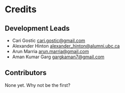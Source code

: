 # Credits

## Development Leads

* Cari Gostic <cari.gostic@gmail.com>
* Alexander Hinton <alexander_hinton@alumni.ubc.ca>
* Arun Marria <arun.marria@gmail.com>
* Aman Kumar Garg <gargkaman7@gmail.com>

## Contributors

None yet. Why not be the first?
